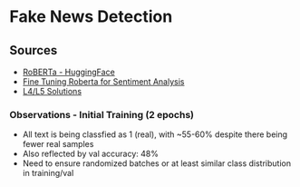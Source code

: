 # Fake News Detection

## Sources
- [RoBERTa - HuggingFace](https://huggingface.co/docs/transformers/model_doc/roberta)
- [Fine Tuning Roberta for Sentiment Analysis](https://colab.research.google.com/github/DhavalTaunk08/NLP_scripts/blob/master/sentiment_analysis_using_roberta.ipynb)
- [L4/L5 Solutions](https://colab.research.google.com/drive/1NrVDXktmixZuHIILBUujVp9nCwwGsPu8)

### Observations - Initial Training (2 epochs)
- All text is being classfied as 1 (real), with ~55-60% despite there being fewer real samples
- Also reflected by val accuracy: 48%
- Need to ensure randomized batches or at least similar class distribution in training/val